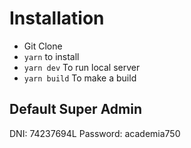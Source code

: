 # Installation

- Git Clone
- `yarn` to install
- `yarn dev` To run local server
- `yarn build` To make a build

## Default Super Admin

DNI:  74237694L
Password: academia750

